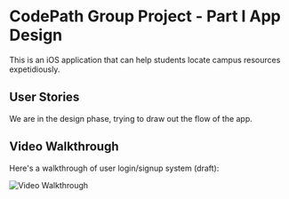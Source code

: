 # CodePath Group Project - Part I App Design

This is an iOS application that can help students locate campus resources expetidiously.

## User Stories

We are in the design phase, trying to draw out the flow of the app.

## Video Walkthrough

Here's a walkthrough of user login/signup system (draft):

<img src='https://i.imgur.com/A6CZbLO.gif' title='Video Walkthrough' width='' alt='Video Walkthrough' />